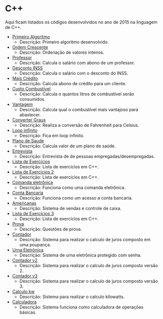 # C++

Aqui ficam listados os códigos desenvolvidos no ano de 2015 na linguagem de C++.

- [Primeiro Algoritmo](./primeiro-algoritmo)
  - Descrição: Primeiro algoritmo desenvolvido.
- [Ordem Crescente](./ordem-crescente)
  - Descrição: Ordenação de valores inteiros.
- [Professor](./professor)
  - Descrição: Calcula o salário com abono de um professor.
- [Desconto INSS](./desconto-inss)
  - Descrição: Calcula o salário com o desconto do INSS.
- [Mais Crédito](./mais-credito)
  - Descrição: Calcula abono de crédito para um cliente.
- [Custo Combustível](./custo-combustivel)
  - Descrição: Calcula o quantos litros de combustível serão consumidos.
- [Vantagem](./vantagem)
  - Descrição: Calcula qual o combustível mais vantajoso para abastecer.
- [Converter Graus](./graus)
  - Descrição: Realiza a conversão de Fahrenheit para Celsius.
- [Loop infinito](./teste)
  - Descrição: Fica em loop infinito.
- [Plano de Saude](./plano-de-saude)
  - Descrição: Calcula valor de um plano de saúde.
- [Entrevista](./entrevista)
  - Descrição: Entrevista de de pessoas empregadas/desempregadas.
- [Lista de Exercícios](./lista-exercicios)
  - Descrição: Lista de exercícios em C++.
- [Lista de Exercícios 2](./lista-exercicios-2)
  - Descrição: Lista de exercícios em C++.
- [Comanda eletrônica](./comanda-eletronica)
  - Descrição: Funciona como uma comanda eletrônica.
- [Conta Bancaria](./conta-bancaria)
  - Descrição: Funciona como um acesso a conta bancaria.
- [Americanas](./americanas)
  - Descrição: Sistema de vendas e controle de caixa.
- [Lista de Exercícios 3](./lista-exercicios-3)
  - Descrição: Lista de exercícios em C++.
- [Prova](./prova)
  - Descrição: Questões de prova.
- [Contador](./contador)
  - Descrição: Sistema para realizar o calculo de juros composto em uma poupança.
- [Urna Eletrônica](./urna-eletronica)
  - Descrição: Sistema de urna eletrônica protegido com senha.
- [Contador v2](./contador-v2)
  - Descrição: Sistema para realizar o calculo de juros composto versão 2.
- [Contador v3](./contador-v3)
  - Descrição: Sistema para realizar o calculo de juros composto versão 3.
- [Calculo kw](./calculo-kilowatts)
  - Descrição: Sistema para realizar o calculo kilowatts.
- [Calculadora](./calculadora)
  - Descrição: Sistema funciona como calculadora de operações básicas.
